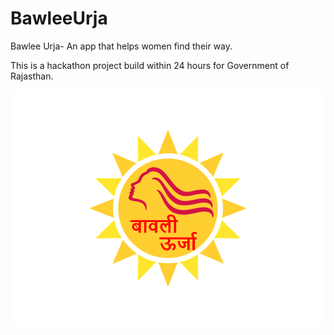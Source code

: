 # BawleeUrja
Bawlee Urja- An app that helps women find their way.

This is a hackathon project build within 24 hours for Government of Rajasthan.

![Bawlee Urja](/BawleeUrjaLogo.png)

